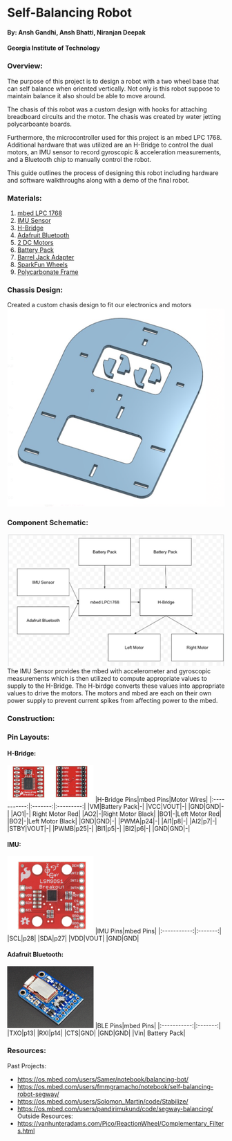 # Self-Balancing Robot
#### By: Ansh Gandhi, Ansh Bhatti, Niranjan Deepak
#### Georgia Institute of Technology

### Overview:
The purpose of this project is to design a robot with a two wheel base that can self balance when oriented vertically. Not only is this robot suppose to maintain balance it also should be able to move around.

The chasis of this robot was a custom design with hooks for attaching breadboard circuits and the motor. The chasis was created by water jetting polycarboante boards. 

Furthermore, the microcontroller used for this project is an mbed LPC 1768. Additional hardware that was utilized are an H-Bridge to control the dual motors, an IMU sensor to record gyroscopic & acceleration measurements, and a Bluetooth chip to manually control the robot.

This guide outlines the process of designing this robot including hardware and software walkthroughs along with a demo of the final robot.

### Materials:
1. [mbed LPC 1768](https://os.mbed.com/platforms/mbed-LPC1768/)
2. [IMU Sensor](https://os.mbed.com/components/LSM9DS1-IMU/)
3. [H-Bridge](https://os.mbed.com/cookbook/Motor)
4. [Adafruit Bluetooth](https://os.mbed.com/users/4180_1/notebook/adafruit-bluefruit-le-uart-friend---bluetooth-low-/)
5. [2 DC Motors](https://www.bananarobotics.com/shop/Yellow-Gear-Motor-with-48-to-1-reduction-ratio)
6. [Battery Pack](https://www.digikey.com/en/products/detail/sparkfun-electronics/PRT-09835/6161749?utm_adgroup=&utm_source=google&utm_medium=cpc&utm_campaign=PMax%20Shopping_Product_Low%20ROAS%20Categories&utm_term=&utm_content=&utm_id=go_cmp-20243063506_adg-_ad-__dev-c_ext-_prd-6161749_sig-Cj0KCQjwir2xBhC_ARIsAMTXk85yftyv_pHCKhm5V_gyFmn7Xrvi7-D7naQfL1gMGpO5F1d3YW9vyGEaAsYGEALw_wcB&gad_source=1&gclid=Cj0KCQjwir2xBhC_ARIsAMTXk85yftyv_pHCKhm5V_gyFmn7Xrvi7-D7naQfL1gMGpO5F1d3YW9vyGEaAsYGEALw_wcB)
7. [Barrel Jack Adapter](https://www.digikey.com/en/products/detail/cui-devices/PJ-102AH/408448?utm_adgroup=&utm_source=google&utm_medium=cpc&utm_campaign=PMax%20Supplier_Focus%20Supplier&utm_term=&utm_content=&utm_id=go_cmp-20243063242_adg-_ad-__dev-c_ext-_prd-408448_sig-Cj0KCQjwir2xBhC_ARIsAMTXk87SltCMliolDHcNn3urTq2zlLzNp1zLCkPbcD6KzQadYrdMgjCW7HcaAgr-EALw_wcB&gad_source=1&gclid=Cj0KCQjwir2xBhC_ARIsAMTXk87SltCMliolDHcNn3urTq2zlLzNp1zLCkPbcD6KzQadYrdMgjCW7HcaAgr-EALw_wcB)
8. [SparkFun Wheels](https://www.electromaker.io/shop/product/wheel-65mm-rubber-tire-pair?gad_source=1&gclid=Cj0KCQjwir2xBhC_ARIsAMTXk866VfV_39VTv8XwIU5cyQs2A4RIkEQxq-QjgyjtQOKmmzivmXojmj0aApZMEALw_wcB)
9. [Polycarbonate Frame](https://www.amazon.com/Polycarbonate-Plastic-Shatter-Resistant-Document/dp/B094F4D8CY/ref=asc_df_B094F4D8CY/?tag=hyprod-20&linkCode=df0&hvadid=647198461098&hvpos=&hvnetw=g&hvrand=4361963369218448029&hvpone=&hvptwo=&hvqmt=&hvdev=c&hvdvcmdl=&hvlocint=&hvlocphy=9060223&hvtargid=pla-1372682301516&psc=1&mcid=ff0c1e241f4d3c52b20e4a6d5afa5ee4) 

### Chassis Design:
Created a custom chasis design to fit our electronics and motors
![](https://github.com/anshgandhi4/self-balancing-robot/blob/master/Chasis.png)

### Component Schematic:
![](https://github.com/anshgandhi4/self-balancing-robot/blob/master/Component%20Schematic.png)
The IMU Sensor provides the mbed with accelerometer and gyroscopic measurements which is then utilized to compute appropriate values to supply to the H-Bridge. The H-birdge converts these values into appropriate values to drive the motors. The motors and mbed are each on their own power supply to prevent current spikes from affecting power to the mbed.

### Construction:

### Pin Layouts:
#### H-Bridge:
<img src="H-Bridge.png" alt="drawing" style="width:200px;"/></img>
|H-Bridge Pins|mbed Pins|Motor Wires|
|:-----------:|:-------:|:---------:|
|VM|Battery Pack|-|
|VCC|VOUT|-|
|GND|GND|-|
|AO1|-| Right Motor Red|
|AO2|-|Right Motor Black|
|BO1|-|Left Motor Red|
|BO2|-|Left Motor Black|
|GND|GND|-|
|PWMA|p24|-|
|AI1|p8|-|
|AI2|p7|-|
|STBY|VOUT|-|
|PWMB|p25|-|
|BI1|p5|-|
|BI2|p6|-|
|GND|GND|-|

#### IMU:
<img src="IMU.png" alt="drawing" style="width:200px;"/></img>
|IMU Pins|mbed Pins|
|:-----------:|:-------:|
|SCL|p28|
|SDA|p27|
|VDD|VOUT|
|GND|GND|

#### Adafruit Bluetooth:
<img src="Bluetooth.png" alt="drawing" style="width:200px;"/></img>
|BLE Pins|mbed Pins|
|:-----------:|:-------:|
|TXO|p13|
|RXI|p14|
|CTS|GND|
|GND|GND|
|Vin| Battery Pack|



### Resources:
Past Projects:
- https://os.mbed.com/users/Samer/notebook/balancing-bot/
- https://os.mbed.com/users/fmmgramacho/notebook/self-balancing-robot-segway/
- https://os.mbed.com/users/Solomon_Martin/code/Stabilize/
- https://os.mbed.com/users/pandirimukund/code/segway-balancing/
Outside Resources:
- https://vanhunteradams.com/Pico/ReactionWheel/Complementary_Filters.html
